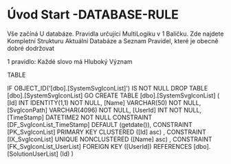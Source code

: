 ﻿# Úvod   Start -DATABASE-RULE  

Vše začíná U databáze. 
Pravidla určující MultiLogiku v 1 Balíčku.
Zde najdete Kompletní Strukturu Aktuální Databáze
a Seznam Pravidel, které je obecně dobré dodržovat

1 pravidlo: Každé slovo má Hluboký Význam

TABLE


 IF OBJECT_ID('[dbo].[SystemSvgIconList]') IS NOT NULL 
 DROP TABLE [dbo].[SystemSvgIconList] 
 GO
 CREATE TABLE [dbo].[SystemSvgIconList] ( 
 [Id]           INT              IDENTITY(1,1)          NOT NULL,
 [Name]         VARCHAR(50)                             NOT NULL,
 [SvgIconPath]  VARCHAR(4096)                           NOT NULL,
 [UserId]       INT                                     NOT NULL,
 [TimeStamp]    DATETIME2                               NOT NULL  CONSTRAINT [DF_SvgIconList_TimeStamp] DEFAULT (getdate()),
 CONSTRAINT   [PK_SvgIconList]  PRIMARY KEY CLUSTERED    ([Id] asc) ,
 CONSTRAINT   [IX_SvgIconList]  UNIQUE      NONCLUSTERED ([Name] asc) ,
 CONSTRAINT [FK_SvgIconList_UserList] FOREIGN KEY ([UserId]) REFERENCES [dbo].[SolutionUserList] (Id) )
 
 